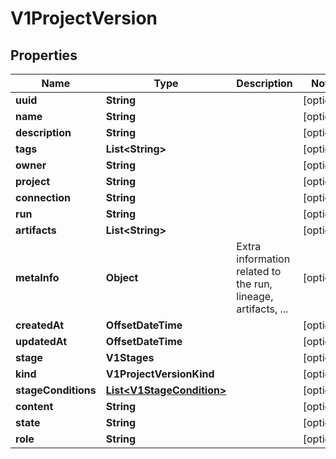 

# V1ProjectVersion


## Properties

Name | Type | Description | Notes
------------ | ------------- | ------------- | -------------
**uuid** | **String** |  |  [optional]
**name** | **String** |  |  [optional]
**description** | **String** |  |  [optional]
**tags** | **List&lt;String&gt;** |  |  [optional]
**owner** | **String** |  |  [optional]
**project** | **String** |  |  [optional]
**connection** | **String** |  |  [optional]
**run** | **String** |  |  [optional]
**artifacts** | **List&lt;String&gt;** |  |  [optional]
**metaInfo** | **Object** | Extra information related to the run, lineage, artifacts, ... |  [optional]
**createdAt** | **OffsetDateTime** |  |  [optional]
**updatedAt** | **OffsetDateTime** |  |  [optional]
**stage** | **V1Stages** |  |  [optional]
**kind** | **V1ProjectVersionKind** |  |  [optional]
**stageConditions** | [**List&lt;V1StageCondition&gt;**](V1StageCondition.md) |  |  [optional]
**content** | **String** |  |  [optional]
**state** | **String** |  |  [optional]
**role** | **String** |  |  [optional]



